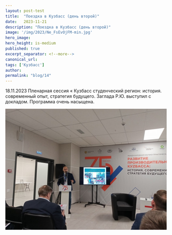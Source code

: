 ```yaml
---
layout: post-test
title:  "Поездка в Кузбасс (день второй)"
date:   2023-11-21
description: "Поездка в Кузбасс (день второй)"
image: '/img/2023/Ne_FsEvOjFM-min.jpg'
hero_image: 
hero_height: is-medium
published: true
excerpt_separator: <!--more-->
canonical_url: 
tags: ['Кузбасс']
author:
permalink: "blog/14"
---
```


18.11.2023 Пленарная сессия « Кузбасс студенческий регион<!--more-->: история. современный опыт, стратегия будущего. Заглада Р.Ю. выступил с докладом.
Программа очень насыщена.

![Поездка в Кузбасс](/img/2023/Ne_FsEvOjFM-min.jpg)
